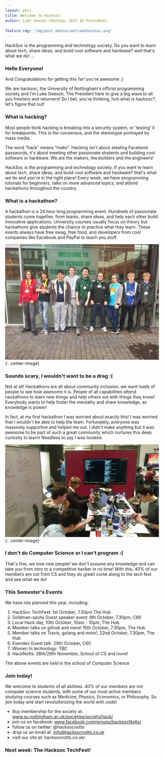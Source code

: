 ```yaml
---
layout: post
title: Welcome to Hacksoc!
author: Luke Geeson (HackSoc 2015-16 President)

feature-img: "img/post-photos/welcomehacksoc.png"
---
```


HackSoc is the programming and technology society. Do you want to learn about tech, share ideas, and build cool software and hardware? well that's what we do! ...

### Hello Everyone!

And Congratulations for getting this far! you're awesome :) 

We are hacksoc, the University of Nottingham's official programming society and I'm Luke Geeson, The President here to give a big wave to all you freshers and returners! So I bet, you're thinking, huh what is hacksoc?, let's figure that out!

### What is hacking?

Most people think hacking is breaking into a security system, or 'testing' it for breakpoints. This is the consensus, and the stereotype portrayed by mass media. 

The word “hack” means “make”. Hacking isn't about stealing Facebook passwords, it's about meeting other passionate students and building cool software or hardware. We are the makers, the builders and the engineers!

HackSoc is the programming and technology society. If you want to learn about tech, share ideas, and build cool software and hardware? that's what we do and you're in the right place! Every week, we have programming tutorials for beginners, talks on more advanced topics, and attend hackathons throughout the country.


### What is a hackathon?

A hackathon is a 24 hour long programming event. Hundreds of passionate students come together, form teams, share ideas, and help each other build innovative applications. University courses usually focus on theory but hackathons give students the chance to practice what they learn. These events always have free swag, free food, and developers from cool companies like Facebook and PayPal to teach you stuff.

![another image](/img/post-photos/brumhack.png){: .center-image}

### Sounds scary, I wouldn't want to be a drag :(

Not at all! Hackathons are all about community inclusion, we want loads of people to see how awesome it is. People of all capabilities attend hackathons to learn new things and help others out with things they know! Everybody wants to help foster the mentality and share knowledge, as knowledge is power!

In fact, at my first hackathon I was worried about exactly this! I was worried that I wouldn't be able to help the team. Fortunately, everyone was massively supportive and helped me out. I didn't make anything but it was awesome to be part of such a great community which nurtures this deep curiosity to learn! Needless to say I was hooked.

![My first Hackathon at Studenthack2014!](/img/post-photos/studenthack14.png){: .center-image}

### I don't do Computer Science or I can't program :(

That's fine, we love new people! we don't assume any knowledge and can take you from zero to a competitive hacker in no time! With this, 40% of our members are not from CS and they do great! come along to the tech fest and see what we do!

### This Semester's Events

We have lots planned this year, including:

1. HackSoc TechFest: 1st October, 7.30pm The Hub
2. Goldman-sachs Guest speaker event: 8th October, 7.30pm, C60
3. Local Hack day, 10th October, 10am - 10pm, The Hub
4. Member talks on github and more! 15th October, 7.30pm, The Hub
5. Member talks on Travis, golang and more!, 22nd October, 7.30pm, The Hub
6. Esendex Guest talk: 29th October, C60
7. Women In technology: TBC
8. HackNotts: 28th/29th November, School of CS
and more!

The above events are held in the school of Computer Science

### Join today!

We welcome to students of all abilities. 40% of our members are not computer science students, with some of our most active members studying courses such as Medicine, Physics, Economics, or Philosophy. So join today and start revolutionizing the world with code!

+ Buy membership for the society at: www.su.nottingham.ac.uk/societies/society/hack/
+ join us on facebook: www.facebook.com/groups/hacksocNotts/
+ follow us on twitter: @hacksocnotts
+ drop us an email at: info@hacksocnotts.co.uk
+ visit our site at: hacksocnotts.co.uk/

### Next week: The Hacksoc TechFest!
